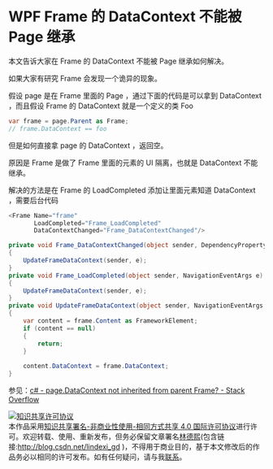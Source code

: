 # WPF Frame 的 DataContext 不能被 Page 继承

本文告诉大家在 Frame 的 DataContext 不能被 Page 继承如何解决。

<!--more-->
<!-- CreateTime:2018/6/11 10:48:24 -->

<!-- csdn -->

如果大家有研究 Frame 会发现一个诡异的现象。

假设 page 是在 Frame 里面的 Page ，通过下面的代码是可以拿到 DataContext ，而且假设 Frame 的 DataContext 就是一个定义的类 Foo 

```csharp
var frame = page.Parent as Frame;
// frame.DataContext == foo
```

但是如何直接拿 page 的 DataContext ，返回空。

原因是 Frame 是做了 Frame 里面的元素的 UI 隔离，也就是 DataContext 不能继承。

解决的方法是在 Frame 的 LoadCompleted 添加让里面元素知道 DataContext ，需要后台代码

```csharp
<Frame Name="frame"
       LoadCompleted="Frame_LoadCompleted"
       DataContextChanged="Frame_DataContextChanged"/>
```

```csharp
private void Frame_DataContextChanged(object sender, DependencyPropertyChangedEventArgs e)
{
    UpdateFrameDataContext(sender, e);
}
private void Frame_LoadCompleted(object sender, NavigationEventArgs e)
{
    UpdateFrameDataContext(sender, e);
}
private void UpdateFrameDataContext(object sender, NavigationEventArgs e)
{
    var content = frame.Content as FrameworkElement;
    if (content == null)
    {
        return;
    }
    
    content.DataContext = frame.DataContext;
}
```

参见：[c# - page.DataContext not inherited from parent Frame? - Stack Overflow](https://stackoverflow.com/questions/3621424/page-datacontext-not-inherited-from-parent-frame )

<a rel="license" href="http://creativecommons.org/licenses/by-nc-sa/4.0/"><img alt="知识共享许可协议" style="border-width:0" src="https://licensebuttons.net/l/by-nc-sa/4.0/88x31.png" /></a><br />本作品采用<a rel="license" href="http://creativecommons.org/licenses/by-nc-sa/4.0/">知识共享署名-非商业性使用-相同方式共享 4.0 国际许可协议</a>进行许可。欢迎转载、使用、重新发布，但务必保留文章署名[林德熙](http://blog.csdn.net/lindexi_gd)(包含链接:http://blog.csdn.net/lindexi_gd )，不得用于商业目的，基于本文修改后的作品务必以相同的许可发布。如有任何疑问，请与我[联系](mailto:lindexi_gd@163.com)。
